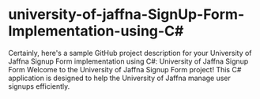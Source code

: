 # university-of-jaffna-SignUp-Form-Implementation-using-C#
 Certainly, here's a sample GitHub project description for your University of Jaffna Signup Form implementation using C#:  University of Jaffna Signup Form Welcome to the University of Jaffna Signup Form project! This C# application is designed to help the University of Jaffna manage user signups efficiently. 

